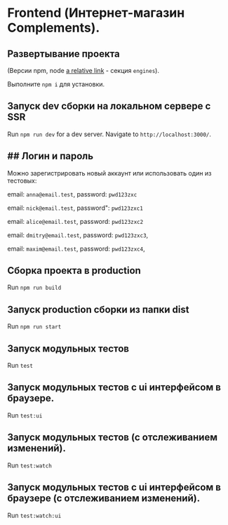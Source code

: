 # Frontend (Интернет-магазин Complements).

## Развертывание проекта

(Версии npm, node [a relative link](./package.json) - секция `engines`).

Выполните `npm i` для установки.

## Запуск dev сборки на локальном сервере с SSR

Run `npm run dev` for a dev server. Navigate to `http://localhost:3000/`.

## ## Логин и пароль

Можно зарегистрировать новый аккаунт или использовать один из тестовых:

email: `anna@email.test`,
password: `pwd123zxc`

email: `nick@email.test`,
password": `pwd123zxc1`

email: `alice@email.test`,
password: `pwd123zxc2`

email: `dmitry@email.test`,
password: `pwd123zxc3`,

email: `maxim@email.test`,
password: `pwd123zxc4`,

## Сборка проекта в production

Run `npm run build`

## Запуск production сборки из папки dist

Run `npm run start`

## Запуск модульных тестов

Run `test`

## Запуск модульных тестов с ui интерфейсом в браузере.

Run `test:ui`

## Запуск модульных тестов (с отслеживанием изменений).

Run `test:watch`

## Запуск модульных тестов с ui интерфейсом в браузере (с отслеживанием изменений).

Run `test:watch:ui`

